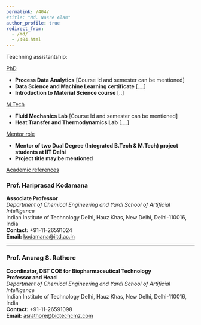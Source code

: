 ```yaml
---
permalink: /404/
#title: "Md. Nasre Alam"
author_profile: true
redirect_from: 
  - /md/
  - /404.html
---
```



Teachning assistantship:

<u>PhD</u>

- **Process Data Analytics** [Course Id and semester can be mentioned]  
- **Data Science and Machine Learning certificate** [....]  
- **Introduction to Material Science course** [..]  


<u>M.Tech</u>

- **Fluid Mechanics Lab** [Course Id and semester can be mentioned]  
- **Heat Transfer and Thermodynamics Lab** [....]  


<u>Mentor role</u>

- **Mentor of two Dual Degree (Integrated B.Tech & M.Tech) project students at IIT Delhi**  
- **Project title may be mentioned**



<u>Academic references</u>

###  **Prof. Hariprasad Kodamana**  
**Associate Professor**  
*Department of Chemical Engineering and Yardi School of Artificial Intelligence*  
Indian Institute of Technology Delhi, Hauz Khas, New Delhi, Delhi-110016, India  
**Contact:** +91-11-26591024  
**Email:** kodamana@iitd.ac.in  

---

### **Prof. Anurag S. Rathore**  
**Coordinator, DBT COE for Biopharmaceutical Technology**  
**Professor and Head**  
*Department of Chemical Engineering and Yardi School of Artificial Intelligence*  
Indian Institute of Technology Delhi, Hauz Khas, New Delhi, Delhi-110016, India  
**Contact:** +91-11-26591098  
**Email:** asrathore@biotechcmz.com  
